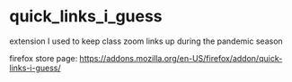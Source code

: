 # quick_links_i_guess
extension I used to keep class zoom links up during the pandemic season

firefox store page: https://addons.mozilla.org/en-US/firefox/addon/quick-links-i-guess/
